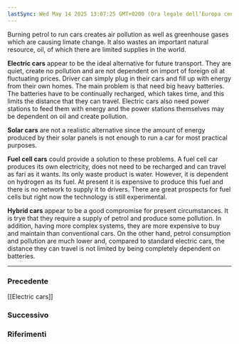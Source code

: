 ```yaml
---
lastSync: Wed May 14 2025 13:07:25 GMT+0200 (Ora legale dell’Europa centrale)
---
```

Burning petrol to run cars creates air pollution as well as greenhouse gases which are causing limate change. It also wastes an important natural resource, oil, of which there are limited supplies in the world.

**Electric cars** appear to be the ideal alternative for future transport. They are quiet, create no pollution and are not dependent on import of foreign oil at fluctuating prices. Driver can simply plug in their cars and fill up with energy from their own homes.
The main problem is that need big heavy batteries. The batteries have to be continually recharged, which takes time, and this limits the distance that they can travel. Electric cars also need power stations to feed them with energy and the power stations themselves may be dependent on oil and create pollution.

**Solar cars** are not a realistic alternative since the amount of energy produced by their solar panels is not enough to run a car for most practical purposes.

**Fuel cell cars** could provide a solution to these problems. A fuel cell car produces its own electricity, does not need to be recharged and can travel as fari as it wants. Its only waste product is water. However, it is dependent on hydrogen as its fuel. At present it is expensive to produce this fuel and there is no network to supply it to drivers. There are great prospects for fuel cells but right now the technology is still experimental.

**Hybrid cars** appear to be a good compromise for present circumstances. It is trye that they require a supply of petrol and produce some pollution. In addition, having more complex systems, they are more expensive to buy and maintain than conventional cars. On the other hand, petrol consumption and pollution are much lower and, compared to standard electric cars, the distance they can travel is not limited by being completely dependent on batteries.


---
### Precedente
[[Electric cars]]

### Successivo


### Riferimenti
